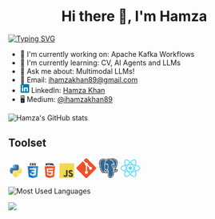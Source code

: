 <h1 align="center">Hi there 👋, I'm Hamza</h1>

[![Typing SVG](https://readme-typing-svg.demolab.com?font=Fira+Code&pause=1000&multiline=true&random=false&width=435&lines=AI/ML+Developer)](https://git.io/typing-svg)

- 🔭 I'm currently working on: Apache Kafka Workflows
- 🌱 I'm currently learning: CV, AI Agents and LLMs
- 💬 Ask me about: Multimodal LLMs!
- 📧 Email: [ihamzakhan89@gmail.com](mailto:ihamzakhan89@gmail.com)
- <a href="https://www.linkedin.com/in/hamzakhan27" target="_blank"><img src="https://raw.githubusercontent.com/devicons/devicon/master/icons/linkedin/linkedin-original.svg" alt="linkedin" width="18" height="18"/></a> LinkedIn: [Hamza Khan](https://www.linkedin.com/in/hamzakhan27)
- 🖥️ Medium: [@ihamzakhan89](https://medium.com/@ihamzakhan89) 


![Hamza's GitHub stats](https://github-readme-stats.vercel.app/api?username=hamzak-27&theme=dark&count_private=true&include_all_commits=true&show_icons=true)

## Toolset
<a href="https://www.python.org" target="_blank"><img src="https://raw.githubusercontent.com/devicons/devicon/master/icons/python/python-original.svg" alt="python" width="30" height="30"/></a>
<a href="https://www.w3schools.com/css/" target="_blank"><img src="https://raw.githubusercontent.com/devicons/devicon/master/icons/css3/css3-original-wordmark.svg" alt="css3" width="30" height="30"/></a>
<a href="https://www.w3.org/html/" target="_blank"><img src="https://raw.githubusercontent.com/devicons/devicon/master/icons/html5/html5-original-wordmark.svg" alt="html5" width="30" height="30"/></a>
<a href="https://developer.mozilla.org/en-US/docs/Web/JavaScript" target="_blank"><img src="https://raw.githubusercontent.com/devicons/devicon/master/icons/javascript/javascript-original.svg" alt="javascript" width="30" height="30"/></a>
<a href=""><img src="https://github.com/devicons/devicon/blob/v2.13.0/icons/git/git-original.svg" width="40" height="40"/></a>
<a href=""><img src="https://github.com/devicons/devicon/blob/v2.13.0/icons/postgresql/postgresql-original.svg" width="40" height="40"/></a>
<a href=""><img src="https://github.com/devicons/devicon/blob/v2.13.0/icons/react/react-original.svg" width="40" height="40"/></a>

![Most Used Languages](https://github-readme-stats.vercel.app/api/top-langs/?username=hamzak-27&layout=compact&theme=onedark&count_private=true)

![](https://komarev.com/ghpvc/?username=hamzak-27)
